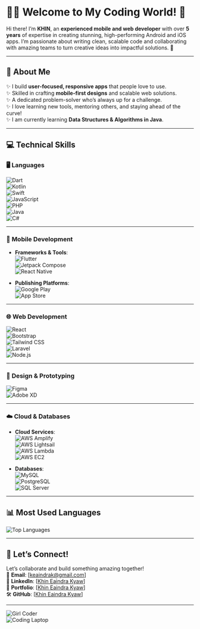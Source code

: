 # 👩‍💻 Welcome to My Coding World! 🚀  

Hi there! I’m **KHIN**, an **experienced mobile and web developer** with over **5 years** of expertise in creating stunning, high-performing Android and iOS apps. I’m passionate about writing clean, scalable code and collaborating with amazing teams to turn creative ideas into impactful solutions. 🌟  

---

## 🌟 **About Me**  

✨ I build **user-focused, responsive apps** that people love to use.  
✨ Skilled in crafting **mobile-first designs** and scalable web solutions.  
✨ A dedicated problem-solver who’s always up for a challenge.  
✨ I love learning new tools, mentoring others, and staying ahead of the curve!  
✨ I am currently learning **Data Structures & Algorithms in Java**. 

---

## 💻 **Technical Skills**  

### 🖥️ **Languages**  
![Dart](https://img.shields.io/badge/-Dart-0175C2?style=flat&logo=dart&logoColor=white)  
![Kotlin](https://img.shields.io/badge/-Kotlin-0095D5?style=flat&logo=kotlin&logoColor=white)  
![Swift](https://img.shields.io/badge/-Swift-FA7343?style=flat&logo=swift&logoColor=white)  
![JavaScript](https://img.shields.io/badge/-JavaScript-F7DF1E?style=flat&logo=javascript&logoColor=black)  
![PHP](https://img.shields.io/badge/-PHP-777BB4?style=flat&logo=php&logoColor=white)  
![Java](https://img.shields.io/badge/-Java-007396?style=flat&logo=java&logoColor=white)  
![C#](https://img.shields.io/badge/-C%23-239120?style=flat&logo=c-sharp&logoColor=white)  

---

### 📱 **Mobile Development**  
- **Frameworks & Tools**:  
  ![Flutter](https://img.shields.io/badge/-Flutter-02569B?style=flat&logo=flutter&logoColor=white)  
  ![Jetpack Compose](https://img.shields.io/badge/-Jetpack%20Compose-4285F4?style=flat&logo=android&logoColor=white)  
  ![React Native](https://img.shields.io/badge/-React%20Native-61DAFB?style=flat&logo=react&logoColor=black)  

- **Publishing Platforms**:  
  ![Google Play](https://img.shields.io/badge/-Google%20Play-3DDC84?style=flat&logo=google-play&logoColor=white)  
  ![App Store](https://img.shields.io/badge/-App%20Store-0D96F6?style=flat&logo=app-store&logoColor=white)  

---

### 🌐 **Web Development**  
![React](https://img.shields.io/badge/-React-61DAFB?style=flat&logo=react&logoColor=black)  
![Bootstrap](https://img.shields.io/badge/-Bootstrap-7952B3?style=flat&logo=bootstrap&logoColor=white)  
![Tailwind CSS](https://img.shields.io/badge/Tailwind-CSS-06B6D4?logo=tailwindcss&logoColor=white)  
![Laravel](https://img.shields.io/badge/-Laravel-FF2D20?style=flat&logo=laravel&logoColor=white)  
![Node.js](https://img.shields.io/badge/-Node.js-339933?style=flat&logo=node.js&logoColor=white)  

---

### 🎨 **Design & Prototyping**  
![Figma](https://img.shields.io/badge/-Figma-F24E1E?style=flat&logo=figma&logoColor=white)  
![Adobe XD](https://img.shields.io/badge/-Adobe%20XD-FF61F6?style=flat&logo=adobe-xd&logoColor=white)  

---

### ☁️ **Cloud & Databases**  
- **Cloud Services**:  
  ![AWS Amplify](https://img.shields.io/badge/-AWS%20Amplify-FF9900?style=flat&logo=aws-amplify&logoColor=white)  
  ![AWS Lightsail](https://img.shields.io/badge/AWS-Lightsail-orange?logo=amazonaws&logoColor=white)  
  ![AWS Lambda](https://img.shields.io/badge/AWS-Lambda-blue?logo=awslambda&logoColor=white)  
  ![AWS EC2](https://img.shields.io/badge/AWS-EC2-yellow?logo=amazonaws&logoColor=white)



- **Databases**:  
  ![MySQL](https://img.shields.io/badge/-MySQL-4479A1?style=flat&logo=mysql&logoColor=white)  
  ![PostgreSQL](https://img.shields.io/badge/-PostgreSQL-336791?style=flat&logo=postgresql&logoColor=white)  
  ![SQL Server](https://img.shields.io/badge/-SQL%20Server-CC2927?style=flat&logo=microsoft-sql-server&logoColor=white)  

---

## 📊 **Most Used Languages**  
![Top Languages](https://github-readme-stats.vercel.app/api/top-langs/?username=kedrakk&layout=compact&theme=radical)  

---

## 🤝 **Let’s Connect!**  

Let’s collaborate and build something amazing together!  
📧 **Email**: [keaindrak@gmail.com]  
🔗 **LinkedIn**: [[Khin Eaindra Kyaw](https://www.linkedin.com/in/khin-eaindra-kyaw-kedk?lipi=urn%3Ali%3Apage%3Ad_flagship3_profile_view_base_contact_details%3Bz%2BSGLySbT96vi5UdeK7Wnw%3D%3D)]  
📂 **Portfolio**: [[Khin Eaindra Kyaw](https://khineaindra-kyaw.web.app/)]  
🛠️ **GitHub**: [[Khin Eaindra Kyaw](https://github.com/kedrakk)]  

---

![Girl Coder](https://media.giphy.com/media/qgQUggAC3Pfv687qPC/giphy.gif)  
![Coding Laptop](https://media.giphy.com/media/L1R1tvI9svkIWwpVYr/giphy.gif)  
